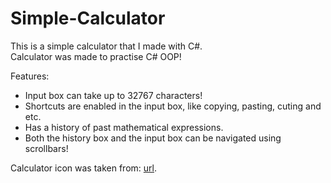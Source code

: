 # Simple-Calculator
This is a simple calculator that I made with C#.<br>
Calculator was made to practise C# OOP!

Features:<br>
<ul>
  <li>Input box can take up to 32767 characters!</li>
  <li>Shortcuts are enabled in the input box, like copying, pasting, cuting and etc.</li>
  <li>Has a history of past mathematical expressions.</li>
  <li>Both the history box and the input box can be navigated using scrollbars!</li>  
</ul>

Calculator icon was taken from:
<a href='https://icons8.com/icon/21/calculator' target='_blank'>url</a>.
